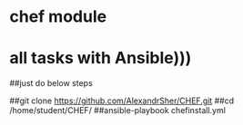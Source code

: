 # chef module
# all tasks with Ansible)))
##just do below steps

##git clone https://github.com/AlexandrSher/CHEF.git
##cd /home/student/CHEF/
##ansible-playbook chefinstall.yml
